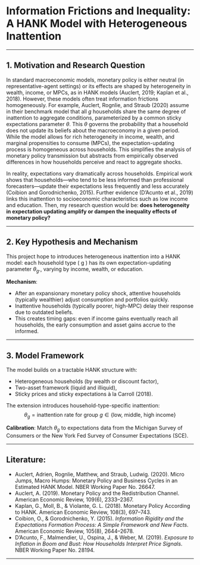   
# Information Frictions and Inequality: A HANK Model with Heterogeneous Inattention

---

## 1. Motivation and Research Question

In standard macroeconomic models, monetary policy is either neutral (in representative-agent settings) or its effects are shaped by heterogeneity in wealth, income, or MPCs, as in HANK models (Auclert, 2019; Kaplan et al., 2018). However, these models often treat information frictions homogeneously. For example, Auclert, Rognlie, and Straub (2020) assume in their benchmark model that all $g$ households share the same degree of inattention to aggregate conditions, parameterized by a common sticky expectations parameter $\theta$. This $\theta$ governs the probability that a household does not update its beliefs about the macroeconomy in a given period. While the model allows for rich heterogeneity in income, wealth, and marginal propensities to consume (MPCs), the expectation-updating process is homogeneous across households. This simplifies the analysis of monetary policy transmission but abstracts from empirically observed differences in how households perceive and react to aggregate shocks. 

In reality, expectations vary dramatically across households. Empirical work shows that households—who tend to be less informed than professional forecasters—update their expectations less frequently and less accurately (Coibion and Gorodnichenko, 2015). Further evidence (D’Acunto et al., 2019) links this inattention to socioeconomic characteristics such as low income and education. Then, my research question would be: **does heterogeneity in expectation updating amplify or dampen the inequality effects of monetary policy?**

---

## 2. Key Hypothesis and Mechanism

This project hope to introduces heterogeneous inattention into a HANK model: each household type \( g \) has its own expectation-updating parameter $\theta_g$., varying by income, wealth, or education.

**Mechanism**:
- After an expansionary monetary policy shock, attentive households (typically wealthier) adjust consumption and portfolios quickly.
- Inattentive households (typically poorer, high-MPC) delay their response due to outdated beliefs.
- This creates timing gaps: even if income gains eventually reach all households, the early consumption and asset gains accrue to the informed.
---

## 3. Model Framework
The model builds on a tractable HANK structure with:
- Heterogeneous households (by wealth or discount factor),
- Two-asset framework (liquid and illiquid),
- Sticky prices and sticky expectations à la Carroll (2018).

The extension introduces household-type-specific inattention:
$$\theta_g = \text{inattention rate for group } g \in \{\text{low, middle, high income}\}$$

**Calibration**: Match $\theta_g$ to expectations data from the Michigan Survey of Consumers or the New York Fed Survey of Consumer Expectations (SCE).

---
## Literature:
- Auclert, Adrien, Rognlie, Matthew, and Straub, Ludwig. (2020). Micro Jumps, Macro Humps: Monetary Policy and Business Cycles in an Estimated HANK Model. NBER Working Paper No. 26647. 
- Auclert, A. (2019). Monetary Policy and the Redistribution Channel. American Economic Review, 109(6), 2333–2367. 
- Kaplan, G., Moll, B., & Violante, G. L. (2018). Monetary Policy According to HANK. American Economic Review, 108(3), 697–743. 
- Coibion, O., & Gorodnichenko, Y. (2015). *Information Rigidity and the Expectations Formation Process: A Simple Framework and New Facts*. American Economic Review, 105(8), 2644–2678. 
- D’Acunto, F., Malmendier, U., Ospina, J., & Weber, M. (2019). *Exposure to Inflation in Boom and Bust: How Households Interpret Price Signals*. NBER Working Paper No. 28194. 

---
